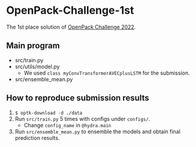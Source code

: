 # OpenPack-Challenge-1st
The 1st place solution of [OpenPack Challenge 2022](https://open-pack.github.io/challenge2022).

## Main program

- src/train.py
- src/utils/model.py
    - We used `class myConvTransformerAVECplusLSTM` for the submission.
- src/ensemble_mean.py

## How to reproduce submission results
1. `$ optk-download -d ./data`
1. Run `src/train.py` 5 times with configs under `configs/`.
    - Change `config_name` in `@hydra.main`
1. Run `src/ensemble_mean.py` to ensemble the models and obtain final prediction results.

